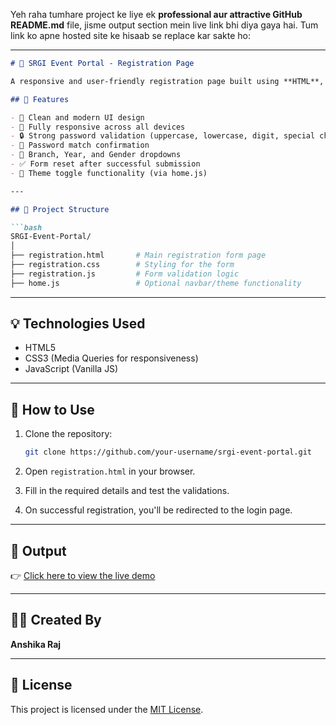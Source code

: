 Yeh raha tumhare project ke liye ek **professional aur attractive GitHub README.md** file, jisme output section mein live link bhi diya gaya hai. Tum link ko apne hosted site ke hisaab se replace kar sakte ho:

---

````markdown
# 🎉 SRGI Event Portal - Registration Page

A responsive and user-friendly registration page built using **HTML**, **CSS**, and **JavaScript** for the SRGI Event Portal. This form allows users to sign up for college events by filling in essential details securely with client-side validation.

## 🚀 Features

- 📄 Clean and modern UI design
- 📱 Fully responsive across all devices
- 🔒 Strong password validation (uppercase, lowercase, digit, special character, min. 8 chars)
- 🔁 Password match confirmation
- 🎨 Branch, Year, and Gender dropdowns
- ✅ Form reset after successful submission
- 🌙 Theme toggle functionality (via home.js)

---

## 📁 Project Structure

```bash
SRGI-Event-Portal/
│
├── registration.html       # Main registration form page
├── registration.css        # Styling for the form
├── registration.js         # Form validation logic
├── home.js                 # Optional navbar/theme functionality
````

---


## 💡 Technologies Used

* HTML5
* CSS3 (Media Queries for responsiveness)
* JavaScript (Vanilla JS)

---

## 📌 How to Use

1. Clone the repository:

   ```bash
   git clone https://github.com/your-username/srgi-event-portal.git
   ```
2. Open `registration.html` in your browser.
3. Fill in the required details and test the validations.
4. On successful registration, you'll be redirected to the login page.

---

## 🔗 Output

👉 [Click here to view the live demo](https://your-live-site-link.com)

---

## 🙋‍♀️ Created By

**Anshika Raj**

---

## 📃 License

This project is licensed under the [MIT License](LICENSE).

```
